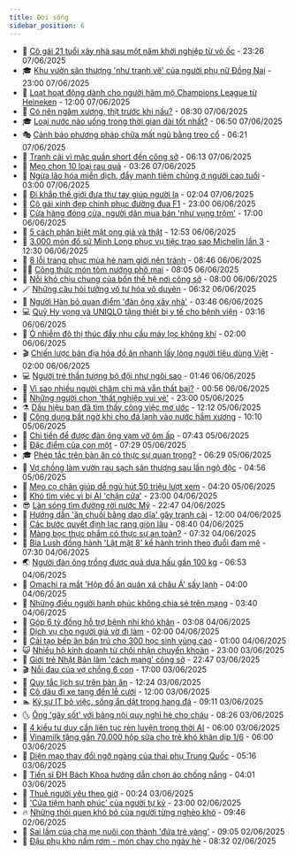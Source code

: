 ```yaml
---
title: Đời sống
sidebar_position: 6
---
```


<!-- vnexpress-doi-song:START -->
- 🚀 [Cô gái 21 tuổi xây nhà sau một năm khởi nghiệp từ vỏ ốc](https://vnexpress.net/co-gai-21-tuoi-xay-nha-sau-mot-nam-khoi-nghiep-tu-vo-oc-4894676.html) - 23:26 07/06/2025
- 🎓 [Khu vườn sân thượng &#39;như tranh vẽ&#39; của người phụ nữ Đồng Nai](https://vnexpress.net/khu-vuon-san-thuong-nhu-tranh-ve-cua-nguoi-phu-nu-dong-nai-4894064.html) - 23:00 07/06/2025
- 🚦 [Loạt hoạt động dành cho người hâm mộ Champions League từ Heineken](https://vnexpress.net/loat-hoat-dong-danh-cho-nguoi-ham-mo-champions-league-tu-heineken-4895858.html) - 12:00 07/06/2025
- 🦣 [Có nên ngâm xương, thịt trước khi nấu?](https://vnexpress.net/co-nen-ngam-xuong-thit-truoc-khi-nau-4895710.html) - 08:30 07/06/2025
- 🎓 [Loại nước nào uống trong thời gian dài tốt nhất?](https://vnexpress.net/loai-nuoc-nao-uong-trong-thoi-gian-dai-tot-nhat-4117407.html) - 06:50 07/06/2025
- 🎭 [Cảnh báo phương pháp chữa mất ngủ bằng treo cổ](https://vnexpress.net/canh-bao-phuong-phap-chua-mat-ngu-bang-treo-co-4895647.html) - 06:21 07/06/2025
- 🦅 [Tranh cãi vì mặc quần short đến công sở](https://vnexpress.net/tranh-cai-vi-mac-quan-short-den-cong-so-4895796.html) - 06:13 07/06/2025
- 🎃 [Mẹo chọn 10 loại rau quả](https://vnexpress.net/meo-chon-10-loai-rau-qua-4895325.html) - 03:26 07/06/2025
- 💪 [Ngừa lão hóa miễn dịch, đẩy mạnh tiêm chủng ở người cao tuổi](https://vnexpress.net/ngua-lao-hoa-mien-dich-day-manh-tiem-chung-o-nguoi-cao-tuoi-4895575.html) - 03:00 07/06/2025
- 🐻 [Đi khắp thế giới đưa thư tay giúp người lạ](https://vnexpress.net/di-khap-the-gioi-dua-thu-tay-giup-nguoi-la-4895639.html) - 02:04 07/06/2025
- 🧠 [Cô gái xinh đẹp chinh phục đường đua F1](https://vnexpress.net/co-gai-xinh-dep-chinh-phuc-duong-dua-f1-4894864.html) - 23:00 06/06/2025
- 🐘 [Cửa hàng đóng cửa, người dân mua bán &#39;như vụng trộm&#39;](https://vnexpress.net/cua-hang-dong-cua-nguoi-dan-mua-ban-nhu-vung-trom-4895491.html) - 17:00 06/06/2025
- 👹 [5 cách phân biệt mật ong giả và thật](https://vnexpress.net/5-cach-phan-biet-mat-ong-gia-va-that-4117841.html) - 12:53 06/06/2025
- 💂 [3.000 món đồ sứ Minh Long phục vụ tiệc trao sao Michelin lần 3](https://vnexpress.net/3-000-mon-do-su-minh-long-phuc-vu-tiec-trao-sao-michelin-lan-3-4895070.html) - 12:30 06/06/2025
- 🦍 [8 lỗi trang phục mùa hè nam giới nên tránh](https://vnexpress.net/8-loi-trang-phuc-mua-he-nam-gioi-nen-tranh-4121349.html) - 08:46 06/06/2025
- 🧑‍🏫 [Công thức món tôm nướng phô mai](https://vnexpress.net/cong-thuc-mon-tom-nuong-pho-mai-4895453.html) - 08:05 06/06/2025
- 🧰 [Nỗi khó chịu chung của bốn thế hệ nơi công sở](https://vnexpress.net/noi-kho-chiu-chung-cua-bon-the-he-noi-cong-so-4895417.html) - 08:00 06/06/2025
- 🪄 [Những câu hỏi tưởng vô tư hóa vô duyên](https://vnexpress.net/nhung-cau-hoi-tuong-vo-tu-hoa-vo-duyen-4895267.html) - 06:32 06/06/2025
- 🐲 [Người Hàn bỏ quan điểm &#39;đàn ông xây nhà&#39;](https://vnexpress.net/nguoi-han-bo-quan-diem-dan-ong-xay-nha-4894887.html) - 03:46 06/06/2025
- 💻 [Quỹ Hy vọng và UNIQLO tặng thiết bị y tế cho bệnh viện](https://vnexpress.net/quy-hy-vong-va-uniqlo-tang-thiet-bi-y-te-cho-benh-vien-4895122.html) - 03:16 06/06/2025
- 🐘 [Ô nhiễm đô thị thúc đẩy nhu cầu máy lọc không khí](https://vnexpress.net/o-nhiem-do-thi-thuc-day-nhu-cau-may-loc-khong-khi-4895216.html) - 02:00 06/06/2025
- 🎬 [Chiến lược bản địa hóa đồ ăn nhanh lấy lòng người tiêu dùng Việt](https://vnexpress.net/chien-luoc-ban-dia-hoa-do-an-nhanh-lay-long-nguoi-tieu-dung-viet-4894920.html) - 02:00 06/06/2025
- 💻 [Người trẻ thần tượng bộ đội như ngôi sao](https://vnexpress.net/nguoi-tre-than-tuong-bo-doi-nhu-ngoi-sao-4895031.html) - 01:46 06/06/2025
- 🧰 [Vì sao nhiều người chăm chỉ mà vẫn thất bại?](https://vnexpress.net/vi-sao-nhieu-nguoi-cham-chi-ma-van-that-bai-4621217.html) - 00:56 06/06/2025
- 🫣 [Những người chọn &#39;thất nghiệp vui vẻ&#39;](https://vnexpress.net/nhung-nguoi-chon-that-nghiep-vui-ve-4895094.html) - 23:00 05/06/2025
- ⚗️ [Dấu hiệu bạn đã tìm thấy công việc mơ ước](https://vnexpress.net/dau-hieu-ban-da-tim-thay-cong-viec-mo-uoc-4894781.html) - 12:12 05/06/2025
- 🌊 [Công dụng bất ngờ khi cho đá lạnh vào nước hầm xương](https://vnexpress.net/cong-dung-bat-ngo-khi-cho-da-lanh-vao-nuoc-ham-xuong-4895049.html) - 10:10 05/06/2025
- 💃 [Chi tiền để được đàn ông vạm vỡ ôm ấp](https://vnexpress.net/chi-tien-de-duoc-dan-ong-vam-vo-om-ap-4894367.html) - 07:43 05/06/2025
- 🦆 [Đặc điểm của con một](https://vnexpress.net/dac-diem-cua-con-mot-4894895.html) - 07:29 05/06/2025
- 🎓 [Phép tắc trên bàn ăn có thực sự quan trọng?](https://vnexpress.net/phep-tac-tren-ban-an-co-thuc-su-quan-trong-4894582.html) - 06:29 05/06/2025
- 💪 [Vợ chồng làm vườn rau sạch sân thượng sau lần ngộ độc](https://vnexpress.net/vo-chong-lam-vuon-rau-sach-san-thuong-sau-lan-ngo-doc-4893396.html) - 04:56 05/06/2025
- 🤔 [Mẹo cọ chân giúp dễ ngủ hút 50 triệu lượt xem](https://vnexpress.net/meo-co-chan-giup-de-ngu-hut-50-trieu-luot-xem-4894680.html) - 04:20 05/06/2025
- 🧰 [Khó tìm việc vì bị AI &#39;chặn cửa&#39;](https://vnexpress.net/kho-tim-viec-vi-bi-ai-chan-cua-4891975.html) - 23:00 04/06/2025
- 😎 [Làn sóng tìm đường rời nước Mỹ](https://vnexpress.net/lan-song-tim-duong-roi-nuoc-my-4894466.html) - 22:47 04/06/2025
- 🌮 [Hướng dẫn &#39;ăn chuối bằng dao dĩa&#39; gây tranh cãi](https://vnexpress.net/huong-dan-an-chuoi-bang-dao-dia-gay-tranh-cai-4894482.html) - 12:00 04/06/2025
- 🧠 [Các bước quyết định lạc rang giòn lâu](https://vnexpress.net/cac-buoc-quyet-dinh-lac-rang-gion-lau-4894467.html) - 08:40 04/06/2025
- 🎡 [Màng bọc thực phẩm có thực sự an toàn?](https://vnexpress.net/mang-boc-thuc-pham-co-thuc-su-an-toan-4894262.html) - 07:32 04/06/2025
- 🎡 [Bia Lush đồng hành &#39;Lật mặt 8&#39; kể hành trình theo đuổi đam mê](https://vnexpress.net/bia-lush-dong-hanh-lat-mat-8-ke-hanh-trinh-theo-duoi-dam-me-4891090.html) - 07:30 04/06/2025
- 🌏 [Người đàn ông trồng được quả dưa hấu gần 100 kg](https://vnexpress.net/nguoi-dan-ong-trong-duoc-qua-dua-hau-gan-100-kg-4894175.html) - 06:53 04/06/2025
- 🐻 [Omachi ra mắt &#39;Hộp đồ ăn quán xá châu Á&#39; sấy lạnh](https://vnexpress.net/omachi-ra-mat-hop-do-an-quan-xa-chau-a-say-lanh-4894318.html) - 04:00 04/06/2025
- 💂 [Những điều người hạnh phúc không chia sẻ trên mạng](https://vnexpress.net/nhung-dieu-nguoi-hanh-phuc-khong-chia-se-tren-mang-4894201.html) - 03:40 04/06/2025
- 🥸 [Góp 6 tỷ đồng hỗ trợ bệnh nhi khó khăn](https://vnexpress.net/gop-6-ty-dong-ho-tro-benh-nhi-kho-khan-4894290.html) - 03:08 04/06/2025
- 🌋 [Dịch vụ cho người giả vờ đi làm](https://vnexpress.net/dich-vu-cho-nguoi-gia-vo-di-lam-4894197.html) - 02:00 04/06/2025
- 🦩 [Cải tạo bếp ăn bán trú cho 300 học sinh vùng cao](https://vnexpress.net/cai-tao-bep-an-ban-tru-cho-300-hoc-sinh-vung-cao-4891659.html) - 01:00 04/06/2025
- 😺 [Nhiều hộ kinh doanh từ chối nhận chuyển khoản](https://vnexpress.net/nhieu-ho-kinh-doanh-tu-choi-nhan-chuyen-khoan-4894137.html) - 23:00 03/06/2025
- 🐻 [Giới trẻ Nhật Bản làm &#39;cách mạng&#39; công sở](https://vnexpress.net/gioi-tre-nhat-ban-lam-cach-mang-cong-so-4894190.html) - 22:47 03/06/2025
- 🎬 [Nỗi đau của vợ chồng 6 con](https://vnexpress.net/noi-dau-cua-vo-chong-6-con-4893642.html) - 17:00 03/06/2025
- 🎊 [Quy tắc lịch sự trên bàn ăn](https://vnexpress.net/quy-tac-lich-su-tren-ban-an-4893628.html) - 12:24 03/06/2025
- 💄 [Cô dâu đi xe tang đến lễ cưới](https://vnexpress.net/co-dau-di-xe-tang-den-le-cuoi-4893904.html) - 12:00 03/06/2025
- 🏊 [Kỹ sư IT bỏ việc, sống ẩn dật trong hang đá](https://vnexpress.net/ky-su-it-bo-viec-song-an-dat-trong-hang-da-4893187.html) - 09:11 03/06/2025
- 🌜 [Ông &#39;gây sốt&#39; với bảng nội quy nghỉ hè cho cháu](https://vnexpress.net/ong-gay-sot-voi-bang-noi-quy-nghi-he-cho-chau-4893860.html) - 08:26 03/06/2025
- 🤡 [4 kiểu tư duy cần liên tục rèn luyện trong thời AI](https://vnexpress.net/4-kieu-tu-duy-can-lien-tuc-ren-luyen-trong-thoi-ai-4893746.html) - 06:00 03/06/2025
- 🥰 [Vinamilk tặng gần 70.000 hộp sữa cho trẻ khó khăn dịp 1/6](https://vnexpress.net/vinamilk-tang-gan-70-000-hop-sua-cho-tre-kho-khan-dip-1-6-4893899.html) - 06:00 03/06/2025
- 🦍 [Diện mạo thay đổi ngỡ ngàng của thai phụ Trung Quốc](https://vnexpress.net/dien-mao-thay-doi-ngo-ngang-cua-thai-phu-trung-quoc-4893875.html) - 05:16 03/06/2025
- 🫣 [Tiến sĩ ĐH Bách Khoa hướng dẫn chọn áo chống nắng](https://vnexpress.net/tien-si-dh-bach-khoa-huong-dan-chon-ao-chong-nang-4893829.html) - 04:01 03/06/2025
- 🚦 [Thuê người yêu theo giờ](https://vnexpress.net/thue-nguoi-yeu-theo-gio-4893673.html) - 00:24 03/06/2025
- 🐘 [&#39;Cửa tiệm hạnh phúc&#39; của người tự kỷ](https://vnexpress.net/cua-tiem-hanh-phuc-cua-nguoi-tu-ky-4892120.html) - 23:00 02/06/2025
- 🔥 [Những thói quen khó bỏ của người từng nghèo khó](https://vnexpress.net/nhung-thoi-quen-kho-bo-cua-nguoi-tung-ngheo-kho-4893412.html) - 09:46 02/06/2025
- 🎃 [Sai lầm của cha mẹ nuôi con thành &#39;đứa trẻ vàng&#39;](https://vnexpress.net/sai-lam-cua-cha-me-nuoi-con-thanh-dua-tre-vang-4480987.html) - 09:05 02/06/2025
- 🥳 [Đậu phụ kho nấm rơm - món chay cho ngày hè](https://vnexpress.net/doi-song-cooking-dau-phu-kho-nam-rom-4893448.html) - 08:32 02/06/2025<!-- vnexpress-doi-song:END -->

